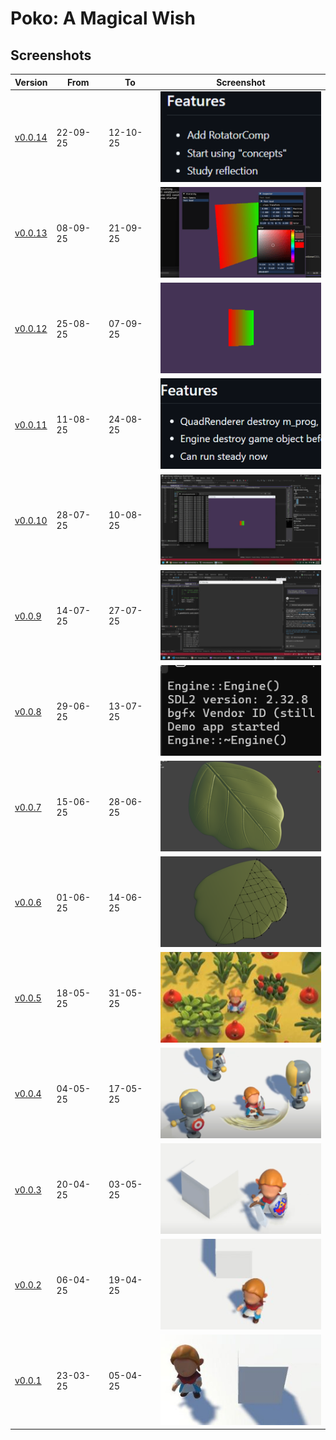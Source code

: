 # Poko: A Magical Wish

## Screenshots

| Version                                                                | From     | To       | Screenshot                                         |
| ---------------------------------------------------------------------- | -------- | -------- | -------------------------------------------------- |
| [v0.0.14](https://github.com/hieplchan/projectX/releases/tag/v0.0.14)  | 22-09-25 | 12-10-25 | ![v0.0.14](Screenshots/v0.0.14_2209_1210_2025.png) |
| [v0.0.13](https://github.com/hieplchan/projectX/releases/tag/v0.0.13)  | 08-09-25 | 21-09-25 | ![v0.0.13](Screenshots/v0.0.13_0809_2109_2025.png) |
| [v0.0.12](https://github.com/hieplchan/projectX/releases/tag/v0.0.12)  | 25-08-25 | 07-09-25 | ![v0.0.12](Screenshots/v0.0.12_2508_0709_2025.png) |
| [v0.0.11](https://github.com/hieplchan/projectX/releases/tag/v0.0.11)  | 11-08-25 | 24-08-25 | ![v0.0.11](Screenshots/v0.0.11_1108_2408_2025.png) |
| [v0.0.10](https://github.com/hieplchan/projectX/releases/tag/v0.0.10)  | 28-07-25 | 10-08-25 | ![v0.0.10](Screenshots/v0.0.10_2807_1008_2025.png) |
| [v0.0.9](https://github.com/hieplchan/projectX/releases/tag/v0.0.9)    | 14-07-25 | 27-07-25 | ![v0.0.9](Screenshots/v0.0.9_1407_2707_2025.png)   |
| [v0.0.8](https://github.com/hieplchan/projectX/releases/tag/v0.0.8)    | 29-06-25 | 13-07-25 | ![v0.0.8](Screenshots/v0.0.8_3006_1307_2025.png)   |
| [v0.0.7](https://github.com/hieplchan/pokothegame/releases/tag/v0.0.7) | 15-06-25 | 28-06-25 | ![v0.0.7](Screenshots/v0.0.7_1506_2806_2025.png)   |
| [v0.0.6](https://github.com/hieplchan/pokothegame/releases/tag/v0.0.6) | 01-06-25 | 14-06-25 | ![v0.0.6](Screenshots/v0.0.6_0106_1406_2025.png)   |
| [v0.0.5](https://github.com/hieplchan/pokothegame/releases/tag/v0.0.5) | 18-05-25 | 31-05-25 | ![v0.0.5](Screenshots/v0.0.5_1805_3105_2025.jpg)   |
| [v0.0.4](https://github.com/hieplchan/pokothegame/releases/tag/v0.0.4) | 04-05-25 | 17-05-25 | ![v0.0.4](Screenshots/v0.0.4_0405_1705_2025.png)   |
| [v0.0.3](https://github.com/hieplchan/pokothegame/releases/tag/v0.0.3) | 20-04-25 | 03-05-25 | ![v0.0.3](Screenshots/v0.0.3_2004_0305_2025.png)   |
| [v0.0.2](https://github.com/hieplchan/pokothegame/releases/tag/v0.0.2) | 06-04-25 | 19-04-25 | ![v0.0.2](Screenshots/v0.0.2_0604_1904_2025.jpg)   |
| [v0.0.1](https://github.com/hieplchan/pokothegame/releases/tag/v0.0.1) | 23-03-25 | 05-04-25 | ![v0.0.1](Screenshots/v0.0.1_2303_0504_2025.jpg)   |

